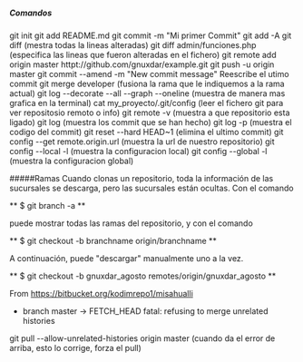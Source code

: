 ##### Comandos
git init
git add README.md
git commit -m "Mi primer Commit"
git add -A
git diff    (mestra todas la lineas alteradas)
git diff admin/funciones.php    (especifica las lineas que fueron alteradas en el fichero)
git remote add origin master httpt://github.com/gnuxdar/example.git
git push -u origin master
git commit --amend -m "New commit message"  Reescribe el utimo commit
git merge developer  (fusiona la rama que le indiquemos a la rama actual)
git log --decorate --all --graph --oneline  (muestra de manera mas grafica en la terminal)
cat my_proyecto/.git/config   (leer el fichero git para ver repositosio remoto o info)
git remote -v   (muestra a que repositorio esta ligado)
git log         (muestra los commit que se han hecho)
git log -p      (muestra el codigo del commit)
git reset --hard HEAD~1  (elimina el ultimo commit)
git config --get remote.origin.url 	(muestra la url de nuestro repositorio)
git config --local -l 				(muestra la configuracion local)
git config --global -l 				(muestra la configuracion global)

#####Ramas
 Cuando clonas un repositorio, toda la información de las sucursales se descarga, pero las sucursales están ocultas. Con el comando

** $ git branch -a **

puede mostrar todas las ramas del repositorio, y con el comando 

** $ git checkout -b branchname origin/branchname **

 A continuación, puede "descargar" manualmente uno a la vez. 

** $ git checkout -b gnuxdar_agosto remotes/origin/gnuxdar_agosto **


From https://bitbucket.org/kodimrepo1/misahualli

 * branch            master     -> FETCH_HEAD
fatal: refusing to merge unrelated histories

git pull --allow-unrelated-histories origin master  (cuando da el error de arriba, esto lo corrige, forza el pull)

